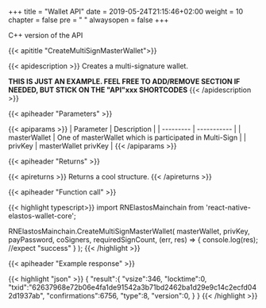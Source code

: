 +++
title = "Wallet API"
date = 2019-05-24T21:15:46+02:00
weight = 10
chapter = false
pre = "<i class='fa ela-page'></i> "
alwaysopen = false
+++

C++ version of the API


{{< apititle "CreateMultiSignMasterWallet">}}

{{< apidescription >}}
Creates a multi-signature wallet. 

**THIS IS JUST AN EXAMPLE. FEEL FREE TO ADD/REMOVE SECTION IF NEEDED, BUT STICK ON THE "API"xxx SHORTCODES**
{{< /apidescription >}}

{{< apiheader "Parameters" >}}

{{< apiparams >}}
| Parameter | Description |
| --------- | ----------- |
| masterWallet | One of masterWallet which is participated in Multi-Sign | 
| privKey | masterWallet privKey |
{{< /apiparams >}}

{{< apiheader "Returns" >}}

{{< apireturns >}}
Returns a cool structure.
{{< /apireturns >}}

{{< apiheader "Function call" >}}

{{< highlight typescript>}} 
import RNElastosMainchain from 'react-native-elastos-wallet-core';

RNElastosMainchain.CreateMultiSignMasterWallet(
    masterWallet, 
    privKey, 
    payPassword, 
    coSigners, 
    requiredSignCount, 
    (err, res) => {
        console.log(res); //expect "success"
    }
);
{{< /highlight >}}

{{< apiheader "Example response" >}}

{{< highlight "json" >}}
    {
        "result":{
            "vsize":346,
            "locktime":0,
            "txid":"62637968e72b06e4fa1de91542a3b71bd2462ba1d29e9c14c2ecfd042d1937ab",
            "confirmations":6756,
            "type":8,
            "version":0,
        }
    }
{{< /highlight >}}
